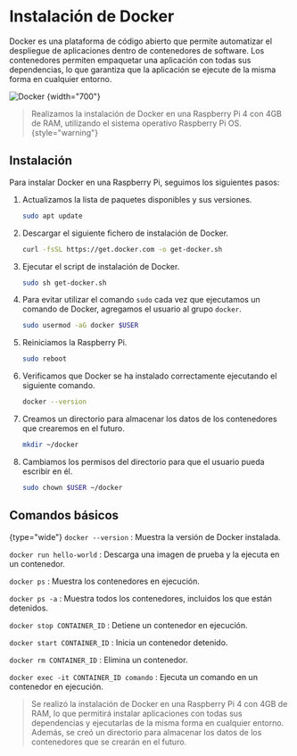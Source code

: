 # Instalación de Docker

Docker es una plataforma de código abierto que permite automatizar el despliegue de aplicaciones dentro de contenedores
de software.
Los contenedores permiten empaquetar una aplicación con todas sus dependencias, lo que garantiza que la aplicación se
ejecute de la misma forma en cualquier entorno.

![Docker](docker.png) {width="700"}

> Realizamos la instalación de Docker en una Raspberry Pi 4 con 4GB de RAM, utilizando el sistema operativo Raspberry Pi OS.
> {style="warning"}

## Instalación
Para instalar Docker en una Raspberry Pi, seguimos los siguientes pasos:

1. Actualizamos la lista de paquetes disponibles y sus versiones.

    ```bash
    sudo apt update
    ```

2. Descargar el siguiente fichero de instalación de Docker.

    ```bash
    curl -fsSL https://get.docker.com -o get-docker.sh
    ```

3. Ejecutar el script de instalación de Docker.

    ```bash
    sudo sh get-docker.sh
    ```

4. Para evitar utilizar el comando `sudo` cada vez que ejecutamos un comando de Docker, agregamos el usuario al
   grupo `docker`.

    ```bash
    sudo usermod -aG docker $USER
    ```

5. Reiniciamos la Raspberry Pi.

    ```bash
    sudo reboot
    ```

6. Verificamos que Docker se ha instalado correctamente ejecutando el siguiente comando.

    ```bash
    docker --version
    ```

7. Creamos un directorio para almacenar los datos de los contenedores que crearemos en el futuro.

    ```bash
    mkdir ~/docker
    ```

8. Cambiamos los permisos del directorio para que el usuario pueda escribir en él.

    ```bash
    sudo chown $USER ~/docker
    ```

## Comandos básicos

{type="wide"}
`docker --version`
: Muestra la versión de Docker instalada.

`docker run hello-world`
: Descarga una imagen de prueba y la ejecuta en un contenedor.

`docker ps`
: Muestra los contenedores en ejecución.

`docker ps -a`
: Muestra todos los contenedores, incluidos los que están detenidos.

`docker stop CONTAINER_ID`
: Detiene un contenedor en ejecución.

`docker start CONTAINER_ID`
: Inicia un contenedor detenido.

`docker rm CONTAINER_ID`
: Elimina un contenedor.

`docker exec -it CONTAINER_ID comando`
: Ejecuta un comando en un contenedor en ejecución.

> Se realizó la instalación de Docker en una Raspberry Pi 4 con 4GB de RAM, lo que permitirá instalar aplicaciones con
> todas sus dependencias y ejecutarlas de la misma forma en cualquier entorno. Además, se creó un directorio para almacenar los datos de los contenedores que se crearán en el futuro.